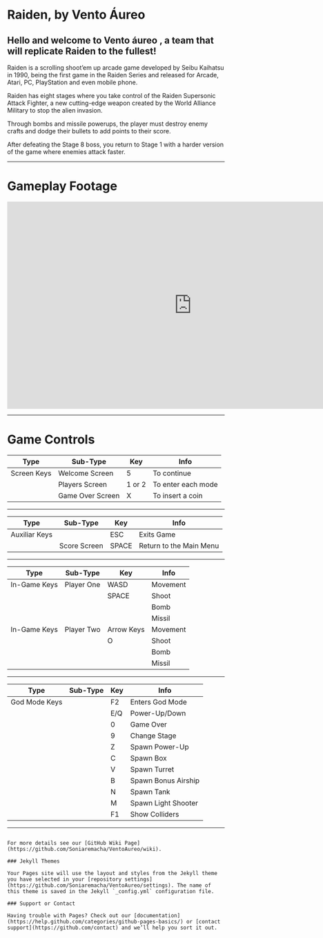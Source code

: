 # Raiden, by Vento Áureo

## Hello and welcome to Vento áureo , a team that will replicate Raiden to the fullest!

Raiden is a scrolling shoot’em up arcade game developed by Seibu Kaihatsu in 1990, being the first game in the Raiden Series and released for Arcade, Atari, PC, PlayStation and even mobile phone.

Raiden has eight stages where you take control of the Raiden Supersonic Attack Fighter, a new cutting-edge weapon created by the World Alliance Military to stop the alien invasion.

Through bombs and missile powerups, the player must destroy enemy crafts and dodge their bullets to add points to their score.

After defeating the Stage 8 boss, you return to Stage 1 with a harder version of the game where enemies attack faster.

---

# Gameplay Footage

<iframe width="854" height="480" src="https://www.youtube.com/embed/lAIGb1lfpBw" frameborder="0" allowfullscreen></iframe>

---

# Game Controls

|Type|Sub-Type|Key|Info|
|----|--------|--------|-----|
|Screen Keys| Welcome Screen   | 5  | To continue |
|           | Players Screen   | 1 or 2  | To enter each mode |
|           | Game Over Screen | X  | To insert a coin |

---

|Type|Sub-Type|Key|Info|
|----|--------|--------|-----|
| Auxiliar Keys | | ESC | Exits Game |
|               | Score Screen | SPACE | Return to the Main Menu |

---

|Type|Sub-Type|Key|Info|
|----|--------|--------|-----|
| In-Game Keys  | Player One | WASD | Movement |
|               |            | SPACE | Shoot |
|               |            | | Bomb |
|               |            | | Missil |
| In-Game Keys  | Player Two | Arrow Keys | Movement |
|               |            | O | Shoot |
|               |            | | Bomb |
|               |            | | Missil |

---

|Type|Sub-Type|Key|Info|
|----|--------|--------|-----|
| God Mode Keys | | F2 | Enters God Mode |
| || E/Q | Power-Up/Down |
| ||  0  | Game Over|
| ||  9  | Change Stage|
| ||  Z  | Spawn Power-Up|
| ||   C | Spawn Box|
| ||    V| Spawn Turret|
| ||    B| Spawn Bonus Airship|
| ||    N| Spawn Tank|
| ||    M| Spawn Light Shooter|
| ||   F1| Show Colliders| 

---

```

For more details see our [GitHub Wiki Page](https://github.com/Soniaremacha/VentoAureo/wiki).

### Jekyll Themes

Your Pages site will use the layout and styles from the Jekyll theme you have selected in your [repository settings](https://github.com/Soniaremacha/VentoAureo/settings). The name of this theme is saved in the Jekyll `_config.yml` configuration file.

### Support or Contact

Having trouble with Pages? Check out our [documentation](https://help.github.com/categories/github-pages-basics/) or [contact support](https://github.com/contact) and we’ll help you sort it out.
